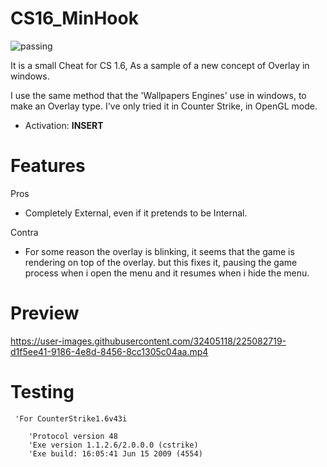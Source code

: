 # CS16_MinHook
![passing](https://img.shields.io/badge/build-passing-brightgreen) 

It is a small Cheat for CS 1.6, As a sample of a new concept of Overlay in windows.

I use the same method that the 'Wallpapers Engines' use in windows, to make an Overlay type. I've only tried it in Counter Strike, in OpenGL mode.

-  Activation: **INSERT**

# Features

Pros

- Completely External, even if it pretends to be Internal.

Contra

- For some reason the overlay is blinking, it seems that the game is rendering on top of the overlay. but this fixes it, pausing the game process when i open the menu and it resumes when i hide the menu.

# Preview

https://user-images.githubusercontent.com/32405118/225082719-d1f5ee41-9186-4e8d-8456-8cc1305c04aa.mp4

# Testing

```
 'For CounterStrike1.6v43i 

    'Protocol version 48
    'Exe version 1.1.2.6/2.0.0.0 (cstrike)
    'Exe build: 16:05:41 Jun 15 2009 (4554)

```


